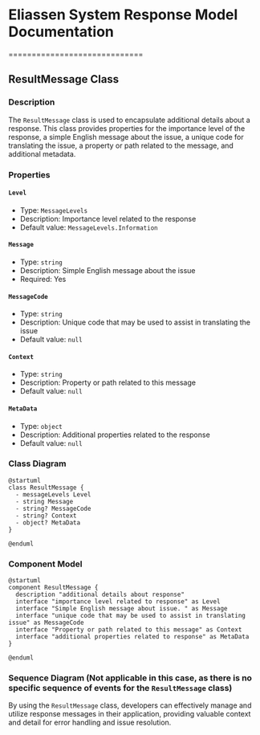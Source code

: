 # Eliassen System Response Model Documentation
=============================

## ResultMessage Class

### Description

The `ResultMessage` class is used to encapsulate additional details about a response. This class provides properties for the importance level of the response, a simple English message about the issue, a unique code for translating the issue, a property or path related to the message, and additional metadata.

### Properties

#### `Level`

* Type: `MessageLevels`
* Description: Importance level related to the response
* Default value: `MessageLevels.Information`

#### `Message`

* Type: `string`
* Description: Simple English message about the issue
* Required: Yes

#### `MessageCode`

* Type: `string`
* Description: Unique code that may be used to assist in translating the issue
* Default value: `null`

#### `Context`

* Type: `string`
* Description: Property or path related to this message
* Default value: `null`

#### `MetaData`

* Type: `object`
* Description: Additional properties related to the response
* Default value: `null`

### Class Diagram
```plantuml
@startuml
class ResultMessage {
  - messageLevels Level
  - string Message
  - string? MessageCode
  - string? Context
  - object? MetaData
}

@enduml
```

### Component Model
```plantuml
@startuml
component ResultMessage {
  description "additional details about response"
  interface "importance level related to response" as Level
  interface "Simple English message about issue. " as Message
  interface "unique code that may be used to assist in translating issue" as MessageCode
  interface "Property or path related to this message" as Context
  interface "additional properties related to response" as MetaData
}

@enduml
```

### Sequence Diagram (Not applicable in this case, as there is no specific sequence of events for the `ResultMessage` class)

By using the `ResultMessage` class, developers can effectively manage and utilize response messages in their application, providing valuable context and detail for error handling and issue resolution.